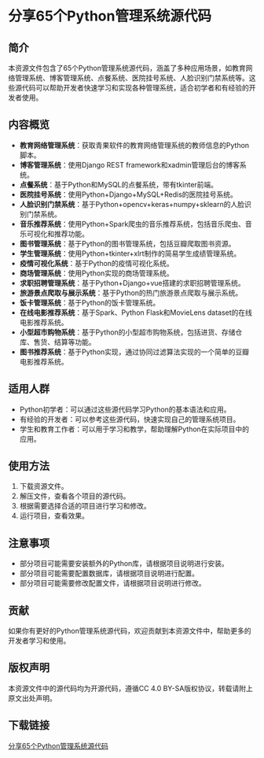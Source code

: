 # 分享65个Python管理系统源代码

## 简介
本资源文件包含了65个Python管理系统源代码，涵盖了多种应用场景，如教育网络管理系统、博客管理系统、点餐系统、医院挂号系统、人脸识别门禁系统等。这些源代码可以帮助开发者快速学习和实现各种管理系统，适合初学者和有经验的开发者使用。

## 内容概览
- **教育网络管理系统**：获取青果软件的教育网络管理系统的教师信息的Python脚本。
- **博客管理系统**：使用Django REST framework和xadmin管理后台的博客系统。
- **点餐系统**：基于Python和MySQL的点餐系统，带有tkinter前端。
- **医院挂号系统**：使用Python+Django+MySQL+Redis的医院挂号系统。
- **人脸识别门禁系统**：基于Python+opencv+keras+numpy+sklearn的人脸识别门禁系统。
- **音乐推荐系统**：使用Python+Spark爬虫的音乐推荐系统，包括音乐爬虫、音乐可视化和推荐功能。
- **图书管理系统**：基于Python的图书管理系统，包括豆瓣爬取图书资源。
- **学生管理系统**：使用Python+tkinter+xlrt制作的简易学生成绩管理系统。
- **疫情可视化系统**：基于Python的疫情可视化系统。
- **商场管理系统**：使用Python实现的商场管理系统。
- **求职招聘管理系统**：基于Python+Django+vue搭建的求职招聘管理系统。
- **旅游景点爬取与展示系统**：基于Python的热门旅游景点爬取与展示系统。
- **饭卡管理系统**：基于Python的饭卡管理系统。
- **在线电影推荐系统**：基于Spark、Python Flask和MovieLens dataset的在线电影推荐系统。
- **小型超市购物系统**：基于Python的小型超市购物系统，包括进货、存储仓库、售货、结算等功能。
- **图书推荐系统**：基于Python实现，通过协同过滤算法实现的一个简单的豆瓣电影推荐系统。

## 适用人群
- Python初学者：可以通过这些源代码学习Python的基本语法和应用。
- 有经验的开发者：可以参考这些源代码，快速实现自己的管理系统项目。
- 学生和教育工作者：可以用于学习和教学，帮助理解Python在实际项目中的应用。

## 使用方法
1. 下载资源文件。
2. 解压文件，查看各个项目的源代码。
3. 根据需要选择合适的项目进行学习和修改。
4. 运行项目，查看效果。

## 注意事项
- 部分项目可能需要安装额外的Python库，请根据项目说明进行安装。
- 部分项目可能需要配置数据库，请根据项目说明进行配置。
- 部分项目可能需要修改配置文件，请根据项目说明进行修改。

## 贡献
如果你有更好的Python管理系统源代码，欢迎贡献到本资源文件中，帮助更多的开发者学习和使用。

## 版权声明
本资源文件中的源代码均为开源代码，遵循CC 4.0 BY-SA版权协议，转载请附上原文出处声明。

## 下载链接

[分享65个Python管理系统源代码](https://pan.quark.cn/s/012a790c710d)